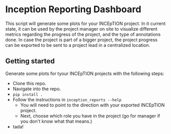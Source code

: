 # Inception Reporting Dashboard
This script will generate some plots for your INCEpTION project.
In it current state, it can be used by the project manager on site to visualize different metrics regarding the progress of the project, and the type of annotations done.
In case the project is part of a bigger project, the project progress can be exported to be sent to a project lead in a centralized location.

## Getting started
Generate some plots for tyour INCEpTION projects with the following steps:
- Clone this repo.
- Navigate into the repo.
- ``pip install .``
- Follow the instructions in ``inception_reports --help``
    - You will need to point to the direction with your exported INCEpTION project.
    - Next, choose which role you have in the project (go for manager if you don't know what that means.)
- tada!